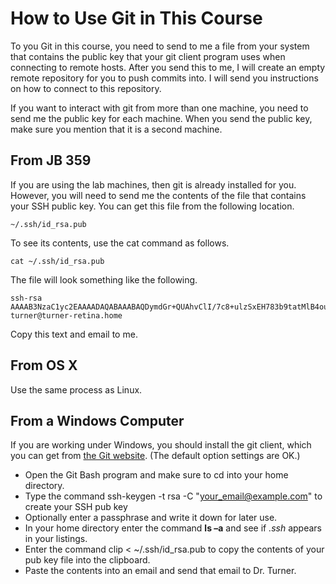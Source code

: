 # How to Use Git in This Course

To you Git in this course, you need to send to me
a file from your system that contains the public key
that your git client program uses when connecting to 
remote hosts.
After you send this to me, I will create an empty
remote repository for you to push commits into.
I will send you instructions on how to connect to
this repository.

If you want to interact with git from more than one machine,
you need to send me the public key for each machine.
When you send the public key, make sure you mention that it
is a second machine.

## From JB 359

If you are using the lab machines, then git is already installed for you.
However, you will need to send me the contents of the
file that contains your SSH public key.
You can get this file from the following location.

    ~/.ssh/id_rsa.pub

To see its contents, use the cat command as follows.

    cat ~/.ssh/id_rsa.pub

The file will look something like the following.

````
ssh-rsa AAAAB3NzaC1yc2EAAAADAQABAAABAQDymdGr+QUAhvClI/7c8+ulzSxEH783b9tatMlB4ou53YgOTYrsJEN2rLilpgPeM6pxHt3EtD5aVO8boklZmzpwy/eDHSq8Dxzdhv+lxzv8KmRm8wX7vkBgezrQHoBcjWDyiztH/2MoE5uL42yT3goGPBXsbx/rq0QrwUxnzqNMjJ0R2HsWqF5VV/t0G0mJfgZVuCVBokSMmmuKof1KtUk+R0zTlxCMUhc7EMWf39gVXc6+JWJJqthV71VY8mX4y0CSsNa0/ILMIlyUV7kd4OLPi7qwjAlA292tsh+n3McaQAwWIuKJmO6gIq5rAvDsiIXbKQGaoVd4Sb6ABUuMgVo9 turner@turner-retina.home
````

Copy this text and email to me. 

## From OS X

Use the same process as Linux.

## From a Windows Computer

If you are working under Windows, you should install the git client,
which you can get from [the Git website](http://git-scm.com/).
(The default option settings are OK.)

- Open the Git Bash program and make sure to cd into your home directory.
- Type the command ssh-keygen -t rsa -C "your_email@example.com" to create your SSH pub key
- Optionally enter a passphrase and write it down for later use.
- In your home directory enter the command __ls –a__ and see if _.ssh_ appears in your listings.
- Enter the command  clip < ~/.ssh/id_rsa.pub to copy the contents of your pub key file into the clipboard.
- Paste the contents into an email and send that email to Dr. Turner.

